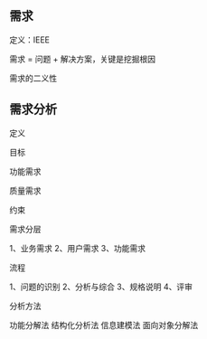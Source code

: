 
## 需求

定义：IEEE

需求 = 问题 + 解决方案，关键是挖掘根因

需求的二义性


## 需求分析

定义

目标

功能需求

质量需求

约束

需求分层

1、业务需求
2、用户需求
3、功能需求

流程

1、问题的识别
2、分析与综合
3、规格说明
4、评审

 分析方法

 功能分解法
 结构化分析法
 信息建模法
 面向对象分解法

